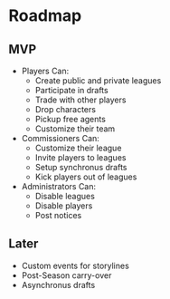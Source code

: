 # Roadmap

## MVP

- Players Can:
    - Create public and private leagues
    - Participate in drafts
    - Trade with other players
    - Drop characters
    - Pickup free agents
    - Customize their team
- Commissioners Can:
    - Customize their league
    - Invite players to leagues
    - Setup synchronus drafts
    - Kick players out of leagues
- Administrators Can:
    - Disable leagues
    - Disable players
    - Post notices

## Later

- Custom events for storylines
- Post-Season carry-over
- Asynchronus drafts